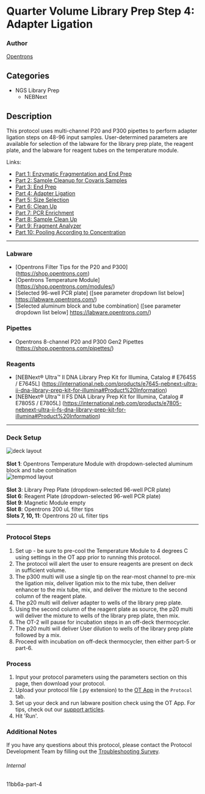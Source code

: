 # Quarter Volume Library Prep Step 4: Adapter Ligation

### Author
[Opentrons](https://opentrons.com/)


## Categories
* NGS Library Prep
	* NEBNext

## Description
This protocol uses multi-channel P20 and P300 pipettes to perform adapter ligation steps on 48-96 input samples. User-determined parameters are available for selection of the labware for the library prep plate, the reagent plate, and the labware for reagent tubes on the temperature module.

Links:
* [Part 1: Enzymatic Fragmentation and End Prep](http://protocols.opentrons.com/protocol/11bb6a)
* [Part 2: Sample Cleanup for Covaris Samples](http://protocols.opentrons.com/protocol/11bb6a-part-2)
* [Part 3: End Prep](http://protocols.opentrons.com/protocol/11bb6a-part-3)
* [Part 4: Adapter Ligation](http://protocols.opentrons.com/protocol/11bb6a-part-4)
* [Part 5: Size Selection](http://protocols.opentrons.com/protocol/11bb6a-part-5)
* [Part 6: Clean Up](http://protocols.opentrons.com/protocol/11bb6a-part-6)
* [Part 7: PCR Enrichment](http://protocols.opentrons.com/protocol/11bb6a-part-7)
* [Part 8: Sample Clean Up](http://protocols.opentrons.com/protocol/11bb6a-part-8)
* [Part 9: Fragment Analyzer](http://protocols.opentrons.com/protocol/11bb6a-part-9)
* [Part 10: Pooling According to Concentration](http://protocols.opentrons.com/protocol/11bb6a-part-10)

---


### Labware
* [Opentrons Filter Tips for the P20 and P300] (https://shop.opentrons.com)
* [Opentrons Temperature Module] (https://shop.opentrons.com/modules/)
* [Selected 96-well PCR plate] ([see parameter dropdown list below] https://labware.opentrons.com/)
* [Selected aluminum block and tube combination] ([see parameter dropdown list below] https://labware.opentrons.com/)


### Pipettes
* Opentrons 8-channel P20 and P300 Gen2 Pipettes (https://shop.opentrons.com/pipettes/)

### Reagents
* [NEBNext® Ultra™ II DNA Library Prep Kit for Illumina, Catalog # E7645S / E7645L] (https://international.neb.com/products/e7645-nebnext-ultra-ii-dna-library-prep-kit-for-illumina#Product%20Information)
* [NEBNext® Ultra™ II FS DNA Library Prep Kit for Illumina, Catalog # E7805S / E7805L] (https://international.neb.com/products/e7805-nebnext-ultra-ii-fs-dna-library-prep-kit-for-illumina#Product%20Information)

---

### Deck Setup
![deck layout](https://opentrons-protocol-library-website.s3.amazonaws.com/custom-README-images/11bb6a/screenshot4-deck.png)
</br>
</br>
**Slot 1**: Opentrons Temperature Module with dropdown-selected aluminum block and tube combination </br>
![tempmod layout](https://opentrons-protocol-library-website.s3.amazonaws.com/custom-README-images/11bb6a/screenshot4-tempmod.png)
</br>
</br>
**Slot 3**: Library Prep Plate (dropdown-selected 96-well PCR plate) </br>
**Slot 6**: Reagent Plate (dropdown-selected 96-well PCR plate) </br>
**Slot 9**: Magnetic Module empty </br>
**Slot 8**: Opentrons 200 uL filter tips </br>
**Slots 7, 10, 11**: Opentrons 20 uL filter tips </br>


---

### Protocol Steps
1. Set up - be sure to pre-cool the Temperature Module to 4 degrees C using settings in the OT app prior to running this protocol.
2. The protocol will alert the user to ensure reagents are present on deck in sufficient volume.
3. The p300 multi will use a single tip on the rear-most channel to pre-mix the ligation mix, deliver ligation mix to the mix tube, then deliver enhancer to the mix tube, mix, and deliver the mixture to the second column of the reagent plate.
4. The p20 multi will deliver adapter to wells of the library prep plate.
5. Using the second column of the reagent plate as source, the p20 multi will deliver the mixture to wells of the library prep plate, then mix.
6. The OT-2 will pause for incubation steps in an off-deck thermocycler.
6. The p20 multi will deliver User dilution to wells of the library prep plate followed by a mix.
6. Proceed with incubation on off-deck thermocycler, then either part-5 or part-6.

### Process
1. Input your protocol parameters using the parameters section on this page, then download your protocol.
2. Upload your protocol file (.py extension) to the [OT App](https://opentrons.com/ot-app) in the `Protocol` tab.
3. Set up your deck and run labware position check using the OT App. For tips, check out our [support articles](https://support.opentrons.com/en/collections/1559720-guide-for-getting-started-with-the-ot-2).
4. Hit 'Run'.

### Additional Notes
If you have any questions about this protocol, please contact the Protocol Development Team by filling out the [Troubleshooting Survey](https://protocol-troubleshooting.paperform.co/).

###### Internal
11bb6a-part-4
